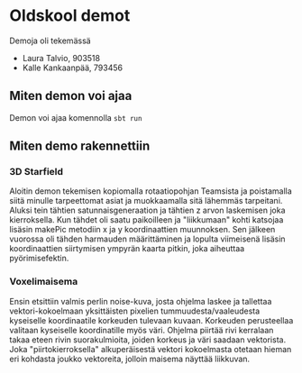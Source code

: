 # Oldskool demot

Demoja oli tekemässä
- Laura Talvio, 903518
- Kalle Kankaanpää, 793456

## Miten demon voi ajaa

Demon voi ajaa komennolla `sbt run`

## Miten demo rakennettiin

### 3D Starfield
Aloitin demon tekemisen kopiomalla rotaatiopohjan Teamsista ja poistamalla siitä minulle tarpeettomat asiat ja
muokkaamalla sitä lähemmäs tarpeitani. Aluksi tein tähtien satunnaisgeneraation ja tähtien z arvon laskemisen
joka kierroksella. Kun tähdet oli saatu paikoilleen ja "liikkumaan" kohti katsojaa lisäsin makePic metodiin
x ja y koordinaattien muunnoksen. Sen jälkeen vuorossa oli tähden harmauden määrittäminen ja lopulta viimeisenä
lisäsin koordinaattien siirtymisen ympyrän kaarta pitkin, joka aiheuttaa pyörimisefektin.

### Voxelimaisema
Ensin etsittiin valmis perlin noise-kuva, josta ohjelma laskee ja tallettaa vektori-kokoelmaan yksittäisten 
pixelien tummuudesta/vaaleudesta kyseiselle koordinaatile korkeuden tulevaan kuvaan. Korkeuden perusteellaa 
valitaan kyseiselle koordinatille myös väri. Ohjelma piirtää rivi kerralaan takaa eteen rivin suorakulmioita, 
joiden korkeus ja väri saadaan vektorista. Joka "piirtokierroksella" alkuperäisestä vektori kokoelmasta 
otetaan hieman eri kohdasta joukko vektoreita, jolloin maisema näyttää liikkuvan.
